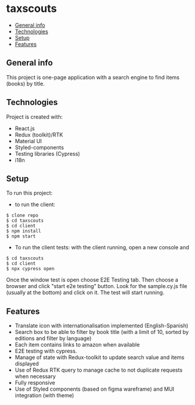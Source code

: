 # taxscouts

- [General info](#general-info)
- [Technologies](#technologies)
- [Setup](#setup)
- [Features](#features)

## General info

This project is one-page application with a search engine to find items (books) by title.

## Technologies

Project is created with:

- React.js
- Redux (toolkit)/RTK
- Material UI
- Styled-components
- Testing libraries (Cypress)
- i18n

## Setup

To run this project:

- to run the client:

```
$ clone repo
$ cd taxscouts
$ cd client
$ npm install
$ npm start
```

- To run the client tests:
  with the client running, open a new console and

```
$ cd taxscouts
$ cd client
$ npx cypress open
```

Once the window test is open choose E2E Testing tab. Then choose a browser and click "start e2e testing" button. Look for the sample.cy.js file (usually at the bottom) and click on it. The test will start running.

## Features

- Translate icon with internationalisation implemented (English-Spanish)
- Search box to be able to filter by book title (with a limit of 10, sorted by editions and filter by language)
- Each item contains links to amazon when available
- E2E testing with cypress.
- Manage of state with Redux-toolkit to update search value and items displayed
- Use of Redux RTK query to manage cache to not duplicate requests when necessary
- Fully responsive
- Use of Styled components (based on figma wareframe) and MUI integration (with theme)
